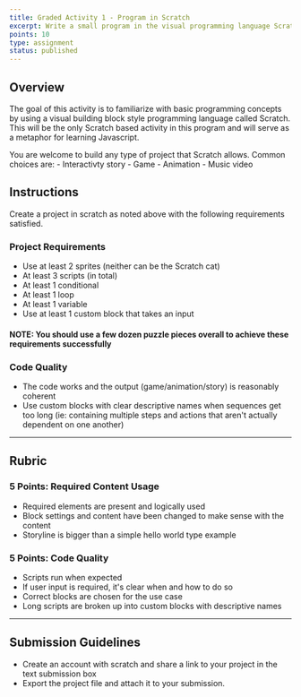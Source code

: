 ```yaml
---
title: Graded Activity 1 - Program in Scratch
excerpt: Write a small program in the visual programming language Scratch.
points: 10
type: assignment
status: published
---
```


<h2>Overview</h2>

The goal of this activity is to familiarize with basic programming concepts by using a visual building block style programming language called Scratch. This will be the only Scratch based activity in this program and will serve as a metaphor for learning Javascript.

You are welcome to build any type of project that Scratch allows. Common choices are:
    - Interactivty story
    - Game
    - Animation
    - Music video

<h2>Instructions</h2>

Create a project in scratch as noted above with the following requirements satisfied.

### Project Requirements

- Use at least 2 sprites (neither can be the Scratch cat)
- At least 3 scripts (in total)
- At least 1 conditional
- At least 1 loop
- At least 1 variable 
- Use at least 1 custom block that takes an input

#### **NOTE**: You should use a few dozen puzzle pieces overall to achieve these requirements successfully

### Code Quality
- The code works and the output (game/animation/story) is reasonably coherent
- Use custom blocks with clear descriptive names when sequences get too long (ie: containing multiple steps and actions that aren't actually dependent on one another)

---

<h2>Rubric</h2>

### 5 Points: Required Content Usage
- Required elements are present and logically used
- Block settings and content have been changed to make sense with the content
- Storyline is bigger than a simple hello world type example
### 5 Points: Code Quality
- Scripts run when expected
- If user input is required, it's clear when and how to do so
- Correct blocks are chosen for the use case
- Long scripts are broken up into custom blocks with descriptive names

---

<h2>Submission Guidelines</h2>

- Create an account with scratch and share a link to your project in the text submission box
- Export the project file and attach it to your submission.